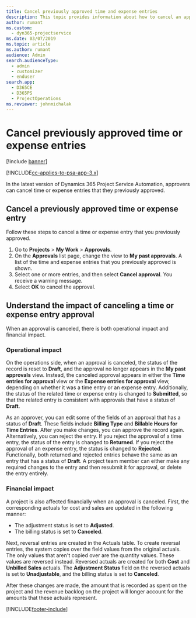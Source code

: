 ```yaml
---
title: Cancel previously approved time and expense entries
description: This topic provides information about how to cancel an approved project time and expense transaction.
author: rumant
ms.custom: 
  - dyn365-projectservice
ms.date: 03/07/2019
ms.topic: article
ms.author: rumant
audience: Admin
search.audienceType: 
  - admin
  - customizer
  - enduser
search.app: 
  - D365CE
  - D365PS
  - ProjectOperations
ms.reviewer: johnmichalak
---
```





# Cancel previously approved time or expense entries

[!include [banner](../includes/psa-now-project-operations.md)]

[!INCLUDE[cc-applies-to-psa-app-3.x](../includes/cc-applies-to-psa-app-3x.md)]

In the latest version of Dynamics 365 Project Service Automation, approvers can cancel time or expense entries that they previously approved.

## Cancel a previously approved time or expense entry

Follow these steps to cancel a time or expense entry that you previously approved.

1. Go to **Projects** \> **My Work** \> **Approvals**.
2. On the **Approvals** list page, change the view to **My past approvals**. A list of the time and expense entries that you previously approved is shown.
3. Select one or more entries, and then select **Cancel approval**. You receive a warning message.
4. Select **OK** to cancel the approval.

## Understand the impact of canceling a time or expense entry approval

When an approval is canceled, there is both operational impact and financial impact.

### Operational impact

On the operations side, when an approval is canceled, the status of the record is reset to **Draft**, and the approval no longer appears in the **My past approvals** view. Instead, the canceled approval appears in either the **Time entries for approval** view or the **Expense entries for approval** view, depending on whether it was a time entry or an expense entry. Additionally, the status of the related time or expense entry is changed to **Submitted**, so that the related entry is consistent with approvals that have a status of **Draft**.

As an approver, you can edit some of the fields of an approval that has a status of **Draft**. These fields include **Billing Type** and **Billable Hours for Time Entries**. After you make changes, you can approve the record again. Alternatively, you can reject the entry. If you reject the approval of a time entry, the status of the entry is changed to **Returned**. If you reject the approval of an expense entry, the status is changed to **Rejected**. Functionally, both returned and rejected entries behave the same as an entry that has a status of **Draft**. A project team member can either make any required changes to the entry and then resubmit it for approval, or delete the entry entirely.

### Financial impact

A project is also affected financially when an approval is canceled. First, the corresponding actuals for cost and sales are updated in the following manner:

- The adjustment status is set to **Adjusted**.
- The billing status is set to **Canceled**.

Next, reversal entries are created in the Actuals table. To create reversal entries, the system copies over the field values from the original actuals. The only values that aren't copied over are the quantity values. These values are reversed instead. Reversed actuals are created for both **Cost** and **Unbilled Sales** actuals. The **Adjustment Status** field on the reversed actuals is set to **Unadjustable**, and the billing status is set to **Canceled**.

After these changes are made, the amount that is recorded as spent on the project and the revenue backlog on the project will longer account for the amounts that these actuals represent.


[!INCLUDE[footer-include](../includes/footer-banner.md)]
